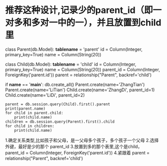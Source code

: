 

# 推荐这种设计,记录少的parent_id（即一对多和多对一中的一），并且放置到child里

class Parent(db.Model):
    __tablename__ = 'parent'
    id = Column(Integer, primary_key=True)
    name = Column(String(20))


class Child(db.Model):
    __tablename__ = 'child'
    id = Column(Integer, primary_key=True)
    name = Column(String(20))
    parent_id = Column(Integer, ForeignKey('parent.id'))
    parent = relationship("Parent", backref='child')  


if __name__ == '__main__':
    db.create_all()
    Parent.create(name='ZhangTian')
    Parent.create(name='LiTian')
    Child.create(name='ZhangDi', parent_id=1)
    Child.create(name='LiDi', parent_id=2)
    
    parent = db.session.query(Child).first().parent
    print(parent.name)
    for child in parent.child:
        print(child.name)
    children = db.session.query(Parent).first().child
    for child in children:
        print(child.name)
        
        
1.确定关系类型,比如孩子和父母，是一父母多个孩子，多个孩子一个父母
2.选择外键，最好是少的那个 parent_id
3.放置到多的那个表里,这个是child， parent_id = Column(Integer, ForeignKey('parent.id'))
4.紧跟着 parent = relationship("Parent", backref='child')  
